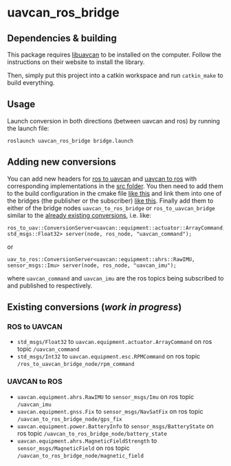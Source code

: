 uavcan_ros_bridge
=================

## Dependencies & building

This package requires [libuavcan](https://github.com/UAVCAN/libuavcan) to be installed on the 
computer. Follow the instructions on their website to install the library.

Then, simply put this project into a catkin workspace and run `catkin_make` to build everything.

## Usage

Launch conversion in both directions (between uavcan and ros) by running the launch file:

```
roslaunch uavcan_ros_bridge bridge.launch
```
## Adding new conversions

You can add new headers for [ros to uavcan](https://gitr.sys.kth.se/smarc-project/sam_drivers/tree/master/uavcan_ros_bridge/include/uavcan_ros_bridge/ros_to_uav)
and [uavcan to ros](https://gitr.sys.kth.se/smarc-project/sam_drivers/tree/master/uavcan_ros_bridge/include/uavcan_ros_bridge/uav_to_ros)
with corresponding implementations in the [src folder](https://gitr.sys.kth.se/smarc-project/sam_drivers/tree/master/uavcan_ros_bridge/src).
You then need to add them to the build configuration in the cmake file [like this](https://gitr.sys.kth.se/smarc-project/sam_drivers/blob/master/uavcan_ros_bridge/CMakeLists.txt#L133)
and link them into one of the bridges (the publisher or the subscriber) [like this](https://gitr.sys.kth.se/smarc-project/sam_drivers/blob/master/uavcan_ros_bridge/CMakeLists.txt#L165).
Finally add them to either of the bridge nodes `uavcan_to_ros_bridge` or `ros_to_uavcan_bridge` similar to the
[already existing conversions](https://gitr.sys.kth.se/smarc-project/sam_drivers/blob/master/uavcan_ros_bridge/src/ros_to_uavcan_bridge.cpp#L44),
i.e. like:
```
ros_to_uav::ConversionServer<uavcan::equipment::actuator::ArrayCommand, std_msgs::Float32> server(node, ros_node, "uavcan_command");
```
or
```
uav_to_ros::ConversionServer<uavcan::equipment::ahrs::RawIMU, sensor_msgs::Imu> server(node, ros_node, "uavcan_imu");
```
where `uavcan_command` and `uavcan_imu` are the ros topics being subscribed to and published to respectively.

## Existing conversions (*work in progress*)

### ROS to UAVCAN
* `std_msgs/Float32` to `uavcan.equipment.actuator.ArrayCommand` on ros topic `/uavcan_command`
* `std_msgs/Int32` to `uavcan.equipment.esc.RPMCommand` on ros topic `/ros_to_uavcan_bridge_node/rpm_command`


### UAVCAN to ROS
* `uavcan.equipment.ahrs.RawIMU` to `sensor_msgs/Imu` on ros topic `/uavcan_imu`
* `uavcan.equipment.gnss.Fix` to `sensor_msgs/NavSatFix` on ros topic `/uavcan_to_ros_bridge_node/gps_fix`
* `uavcan.equipment.power.BatteryInfo` to `sensor_msgs/BatteryState` on ros topic `/uavcan_to_ros_bridge_node/battery_state`
* `uavcan.equipment.ahrs.MagneticFieldStrength` to `sensor_msgs/MagneticField` on ros topic `/uavcan_to_ros_bridge_node/magnetic_field`
